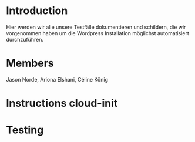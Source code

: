 # Introduction

Hier werden wir alle unsere Testfälle dokumentieren und schildern, die wir vorgenommen haben um die Wordpress Installation möglichst automatisiert durchzuführen.

# Members

Jason Norde, Ariona Elshani, Céline König

# Instructions cloud-init



# Testing 